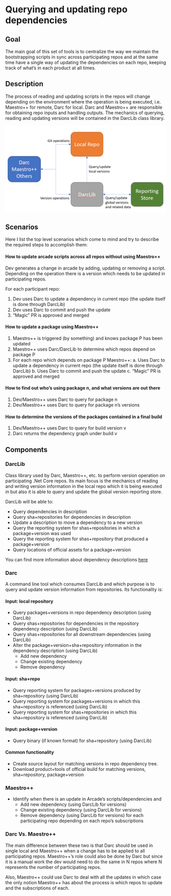 # Querying and updating repo dependencies

## Goal

The main goal of this set of tools is to centralize the way we maintain the bootstrapping scripts in sync across participating repos and at the same time have a single way of updating the dependencies on each repo, keeping track of what’s in each product at all times. 

## Description

The process of reading and updating scripts in the repos will change depending on the environment where the operation is being executed, i.e. Maestro++ for remote, Darc for local. Darc and Maestro++ are responsible for obtaining repo inputs and handling outputs. The mechanics of querying, reading and updating versions will be contained in the DarcLib class library.

![Diagram](VersionQueryingAndUpdating.png)

## Scenarios

Here I list the top level scenarios which come to mind and try to describe the required steps to accomplish them:

#### How to update arcade scripts across all repos without using Maestro++

Dev generates a change in arcade by adding, updating or removing a script. Depending on the operation there is a version which needs to be updated in participating repos.

For each participant repo:

1.	Dev uses Darc to update a dependency in current repo (the update itself is done through DarcLib)
2.	Dev uses Darc to commit and push the update
3.	“Magic” PR is approved and merged

#### How to update a package using Maestro++

1.	Maestro++ is triggered (by something) and knows package P has been updated
2.	Maestro++ uses Darc/DarcLib to determine which repos depend on package P
3.	For each repo which depends on package P Maestro++:
a.	Uses Darc to update a dependency in current repo (the update itself is done through DarcLib)
b.	Uses Darc to commit and push the update
c.	“Magic” PR is approved and merged

#### How to find out who’s using package n, and what versions are out there

1.	Dev/Maestro++ uses Darc to query for package n
2.	Dev/Maestro++ uses Darc to query for package n’s versions

#### How to determine the versions of the packages contained in a final build

1.	Dev/Maestro++ uses Darc to query for build version v
2.	Darc returns the dependency graph under build v

## Components

### DarcLib

Class library used by Darc, Maestro++, etc. to perform version operation on participating .Net Core repos. Its main focus is the mechanics of reading and writing version information in the local repo which it is being executed in but also it is able to query and update the global version reporting store.

DarcLib will be able to:

*  Query dependencies in description
*  Query sha+repositories for dependencies in description
*  Update a description to move a dependency to a new version
*  Query the reporting system for shas+repositories in which a package+version was used
*  Query the reporting system for shas+repository that produced a package+version
*  Query locations of official assets for a package+version

You can find more information about dependency descriptions [here](DependencyDescriptionFormat.md)

### Darc

A command line tool which consumes DarcLib and which purpose is to query and update version information from repositories. Its functionality is:

#### Input: local repository 
*  Query packages+versions in repo dependency description (using DarcLib)
*  Query shas+repositories for dependencies in the repository dependency description (using DarcLib)
*  Query shas+repositories for all downstream dependencies (using DarcLib)
*  Alter the package+version+sha+repository information in the dependency description (using DarcLib)
    *  Add new dependency 
    *  Change existing dependency 
    *  Remove dependency

#### Input: sha+repo              
*  Query reporting system for packages+versions produced by sha+repository (using DarcLib) 
*  Query reporting system for packages+versions in which this sha+repository is referenced (using DarcLib) 
*  Query reporting system for shas+repositories in which this sha+repository is referenced (using DarcLib) 

#### Input: package+version
*  Query binary (if known format) for sha+repository (using DarcLib)

#### Common functionality
*  Create source layout for matching versions in repo dependency tree.
*  Download product+tools of official build for matching versions, sha+repository, package+version

### Maestro++
*  Identify when there is an update in Arcade’s scripts/dependencies and
    *  Add new dependency (using DarcLib for versions)
    *  Change existing dependency (using DarcLib for versions)
    *  Remove dependency (using DarcLib for versions)
for each participating repo depending on each repo’s subscriptions

### Darc Vs. Maestro++

The main difference between these two is that Darc should be used in single local and Maestro++ when a change has to be applied to all participating repos. Maestro++’s role could also be done by Darc but since it is a manual work the dev would need to do the same in N repos where N represents the number of participating repos. 

Also, Maestro++ could use Darc to deal with all the updates in which case the only notion Maestro++ has about the process is which repos to update and the subscriptions of each.

